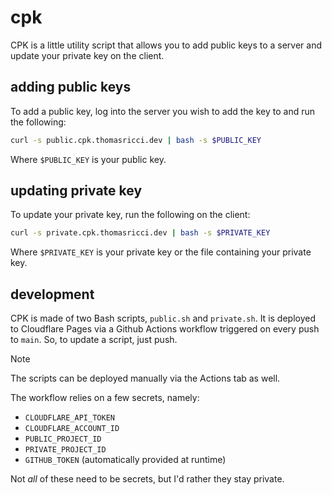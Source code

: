 # cpk
CPK is a little utility script that allows you to add public keys to a server and update your private key on the client.

## adding public keys
To add a public key, log into the server you wish to add the key to and run the following:

```bash
curl -s public.cpk.thomasricci.dev | bash -s $PUBLIC_KEY
```

Where `$PUBLIC_KEY` is your public key.

## updating private key
To update your private key, run the following on the client:

```bash
curl -s private.cpk.thomasricci.dev | bash -s $PRIVATE_KEY
```

Where `$PRIVATE_KEY` is your private key or the file containing your private key.

## development
CPK is made of two Bash scripts, `public.sh` and `private.sh`. It is deployed to Cloudflare Pages via a Github Actions workflow triggered on every push to `main`. So, to update a script, just push.

> [!Note]
> The scripts can be deployed manually via the Actions tab as well.

The workflow relies on a few secrets, namely:
- `CLOUDFLARE_API_TOKEN`
- `CLOUDFLARE_ACCOUNT_ID`
- `PUBLIC_PROJECT_ID`
- `PRIVATE_PROJECT_ID`
- `GITHUB_TOKEN` (automatically provided at runtime)

Not *all* of these need to be secrets, but I'd rather they stay private.
